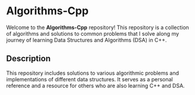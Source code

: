 # Algorithms-Cpp

Welcome to the **Algorithms-Cpp** repository! This repository is a collection of algorithms and solutions to common problems that I solve along my journey of learning Data Structures and Algorithms (DSA) in C++.

## Description

This repository includes solutions to various algorithmic problems and implementations of different data structures. It serves as a personal reference and a resource for others who are also learning C++ and DSA.

